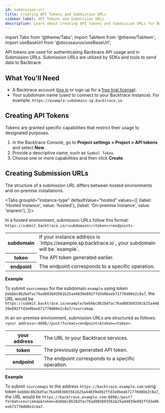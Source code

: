 ```yaml
---
id: submission-url
title: Creating API Tokens and Submission URLs
sidebar_label: API Tokens and Submission URLs
description: Learn about creating API tokens and Submission URLs for Backtrace.
---
```


import Tabs from '@theme/Tabs';
import TabItem from '@theme/TabItem';
import useBaseUrl from '@docusaurus/useBaseUrl';

API tokens are used for authenticating Backtrace API usage and in Submission URLs. Submission URLs are utilized by SDKs and tools to send data to Backtrace.

## What You'll Need

- A Backtrace account ([log in](https://backtrace.io/login) or sign up for a [free trial license](https://backtrace.io/sign-up)).
- Your subdomain name (used to connect to your Backtrace instance). For example, `https://example-subdomain.sp.backtrace.io`.

## Creating API Tokens

Tokens are granted specific capabilities that restrict their usage to designated purposes.

1. In the Backtrace Console, go to **Project settings > Project > API tokens** and select **New**.
2. Provide a descriptive name, such as `Symbol Token`.
3. Choose one or more capabilities and then click **Create**.

## Creating Submission URLs

The structure of a submission URL differs between hosted environments and on-premise installations.

<Tabs
groupId="instance-type"
defaultValue="hosted"
values={[
{label: 'Hosted Instance', value: 'hosted'},
{label: 'On-premise Instance', value: 'onprem'},
]}>

<TabItem value="hosted">

In a hosted environment, submission URLs follow this format: `https://submit.backtrace.io/<subdomain>/<token>/<endpoint>`.

<table>
<tr><th>subdomain</th><td>If your instance address is `https://example.sp.backtrace.io`, your subdomain will be `example`.</td></tr>
<tr><th>token</th><td>The API token generated earlier.</td></tr>
<tr><th>endpoint</th><td>The endpoint corresponds to a specific operation.</td></tr>
</table>

**Example**

To submit `sourcemaps` for the subdomain `example` using token `bebbbc8b2bdfac76ad803b03561b25a44039e892ffd3e0beeb71770d08e2c8a7`, the URL would be `https://submit.backtrace.io/example/bebbbc8b2bdfac76ad803b03561b25a44039e892ffd3e0beeb71770d08e2c8a7/sourcemap`.

</TabItem>

<TabItem value="onprem">

In an on-premise environment, submission URLs are structured as follows: `<your address>:6098//post?format=<endpoint>&token=<token>`.

<table>
<tr><th>your address</th><td>The URL to your Backtrace services.</td></tr>
<tr><th>token</th><td>The previously generated API token.</td></tr>
<tr><th>endpoint</th><td>The endpoint corresponds to a specific operation.</td></tr>
</table>

**Example**

To submit `sourcemaps` to the address `https://backtrace.example.com` using token `bebbbc8b2bdfac76ad803b03561b25a44039e892ffd3e0beeb71770d08e2c8a7`, the URL would be `https://backtrace.example.com:6098//post?format=sourcemap&token=bebbbc8b2bdfac76ad803b03561b25a44039e892ffd3e0beeb71770d08e2c8a7`.

</TabItem>
</Tabs>
